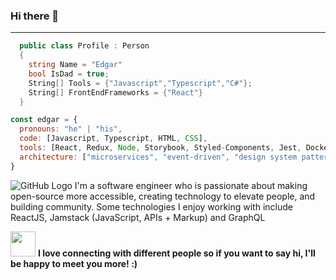 
### Hi there 👋
---
```C#
  public class Profile : Person
  {
    string Name = "Edgar"
    bool IsDad = true;
    String[] Tools = {"Javascript","Typescript","C#"};
    String[] FrontEndFrameworks = {"React"}
  }
```
```javascript
const edgar = {
  pronouns: "he" | "his",
  code: [Javascript, Typescript, HTML, CSS],
  tools: [React, Redux, Node, Storybook, Styled-Components, Jest, Docker],
  architecture: ["microservices", "event-driven", "design system pattern"]
}
```
![GitHub Logo](https://raw.githubusercontent.com/halfrost/halfrost/master/icons/header_.png)
I'm a software engineer who is passionate about making open-source more accessible, creating technology to elevate people, and building community. Some technologies I enjoy working with include ReactJS, Jamstack (JavaScript, APIs + Markup) and GraphQL

<span><img src="https://camo.githubusercontent.com/6ba7b982e69849c28d40e15131d5557cd65455a6/68747470733a2f2f6d656469612e67697068792e636f6d2f6d656469612f4c6e516a7057614f4e386e68723231764e572f67697068792e676966" width="40" height="40" />
 <b>I love connecting with different people so if you want to say hi, I'll be happy to meet you more! :)</b></span>
